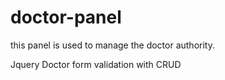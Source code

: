 # doctor-panel
this panel is used to manage the doctor authority.

Jquery Doctor form validation with CRUD
